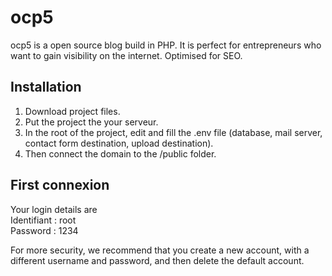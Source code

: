 # ocp5

ocp5 is a open source blog build in PHP. It is perfect for entrepreneurs who want to gain visibility on the internet.
Optimised for SEO.

## Installation
1. Download project files.
2. Put the project the your serveur.
2. In the root of the project, edit and fill the .env file (database, mail server, contact form destination, upload destination).
5. Then connect the domain to the /public folder.

## First connexion
Your login details are  
Identifiant : root  
Password : 1234  

For more security, we recommend that you create a new account, with a different username and password, and then delete the default account.
